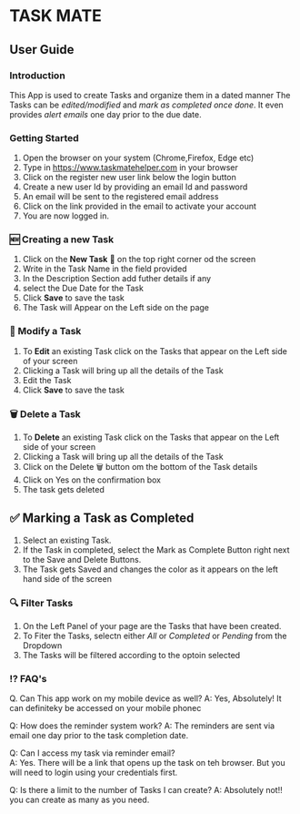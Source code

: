 # TASK MATE

## User Guide 

### Introduction

This App is used to create Tasks and organize them in a dated manner
The Tasks can be *edited/modified* and *mark as completed once done*. It even provides *alert emails* one day prior to the due date.

### Getting Started

1. Open the browser on your system (Chrome,Firefox, Edge etc)
2. Type in https://www.taskmatehelper.com in your browser
2. Click on the register new user link below the login button
3. Create a new user Id by providing an email Id and password
4. An email will be sent to the registered email address
5. Click on the link provided in the email to activate your account
6. You are now logged in.

### 🆕 Creating a new Task

1. Click on the **New Task** 📃 on the top right corner od the screen
2. Write in the Task Name in the field provided
3. In the Description Section add futher details if any
4. select the Due Date for the Task
5. Click **Save**  to save the task
6. The Task will Appear on the Left side on the page

### 📝 Modify a Task 

1. To **Edit** an existing Task click on the Tasks that appear on the Left side of your screen
2. Clicking a Task will bring up all the details of the Task
3. Edit the Task
4. Click **Save**  to save the task 

### 🗑️ Delete a Task

1. To **Delete** an existing Task click on the Tasks that appear on the Left side of your screen
2. Clicking a Task will bring up all the details of the Task
3. Click on the Delete 🗑️ button om the bottom of the Task details 
4. Click on Yes on the confirmation box
5. The task gets deleted

## ✅ Marking a Task as Completed

1. Select an existing Task.
2. If the Task in completed, select the Mark as Complete Button right next to the Save and Delete Buttons.
3. The Task gets Saved and changes the color as it appears on the left hand side of the screen

### 🔍 Filter Tasks

1. On the Left Panel of your page are the Tasks that have been created.
2. To Fiter the Tasks, selectn either  *All* or *Completed* or *Pending* from the Dropdown
3. The Tasks will be filtered according to the optoin selected

### ⁉️ FAQ's 

Q. Can This app work on my mobile device as well?
A: Yes, Absolutely! It can definiteky be accessed on your mobile phonec

Q: How does the reminder system work?
A: The reminders are sent via email one day prior to the task completion date.

Q: Can I access my task via reminder email?   
A: Yes. There will be a link that opens up the task on teh browser. But you will need to login using your credentials first.

Q: Is there a limit to the number of Tasks I can create?
A: Absolutely not!! you can create as many as you need.
    



